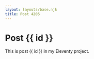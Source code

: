 ```yaml
---
layout: layouts/base.njk
title: Post 4205
---
```


# Post {{ id }}

This is post {{ id }} in my Eleventy project.
